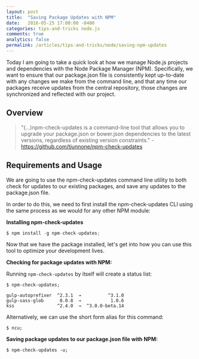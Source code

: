 ```yaml
---
layout: post
title:  "Saving Package Updates with NPM"
date:   2016-05-25 17:00:00 -0400
categories: tips-and-tricks node.js
comments: true
analytics: false
permalink: /articles/tips-and-tricks/node/saving-npm-updates
---
```


Today I am going to take a quick look at how we manage Node.js projects and dependencies with the Node Package Manager (NPM). Specifically, we want to ensure that our package.json file is consistently kept up-to-date with any changes we make from the command line, and that any time our packages receive updates from the central repository, those changes are synchronized and reflected with our project.
<!--more-->

## Overview

>"(...)npm-check-updates is a command-line tool that allows you to upgrade your package.json or bower.json dependencies to the latest versions, regardless of existing version constraints." - <https://github.com/tjunnone/npm-check-updates> 

## Requirements and Usage

We are going to use the npm-check-updates command line utility to both check for updates to our existing packages, and save any updates to the package.json file.

In order to do this, we need to first install the npm-check-updates CLI using the same process as we would for any other NPM module:

**Installing npm-check-updates**

~~~ javascript
$ npm install -g npm-check-updates;
~~~

Now that we have the package installed, let's get into how you can use this tool to optimize your development lives.

**Checking for package updates with NPM:**

Running `npm-check-updates` by itself will create a status list:

~~~ 
$ npm-check-updates;
	
gulp-autoprefixer  ^2.3.1  →          ^3.1.0 
gulp-sass-glob      0.0.8  →           1.0.6 
kss                ^2.4.0  →  ^3.0.0-beta.14 
~~~

Alternatively, we can use the short form alias for this command:

~~~ 
$ ncu;
~~~

**Saving package updates to our package.json file with NPM:**

~~~ 
$ npm-check-updates -u;
~~~